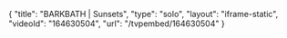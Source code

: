{
    "title": "BARKBATH | Sunsets",
    "type": "solo",
    "layout": "iframe-static",
    "videoId": "164630504",
    "url": "\/tvpembed\/164630504"
}